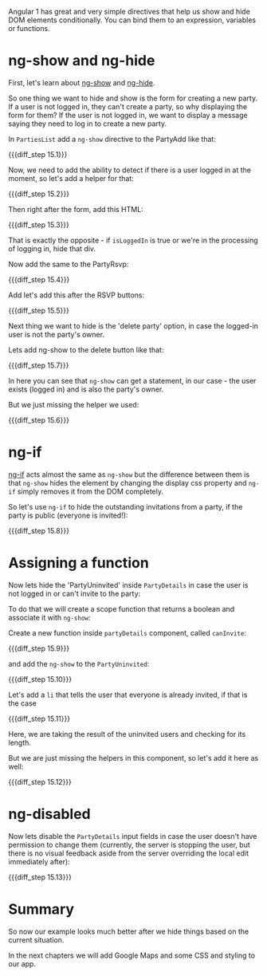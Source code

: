 Angular 1 has great and very simple directives that help us show and hide DOM elements conditionally.
You can bind them to an expression, variables or functions.

# ng-show and ng-hide

First, let's learn about [ng-show](https://docs.angularjs.org/api/ng/directive/ngShow) and [ng-hide](https://docs.angularjs.org/api/ng/directive/ngHide).

So one thing we want to hide and show is the form for creating a new party. If a user is not logged in, they can't create a party, so why displaying the form for them?
If the user is not logged in, we want to display a message saying they need to log in to create a new party.

In `PartiesList` add a `ng-show` directive to the PartyAdd like that:

{{{diff_step 15.1}}}

Now, we need to add the ability to detect if there is a user logged in at the moment, so let's add a helper for that:

{{{diff_step 15.2}}}

Then right after the form, add this HTML:

{{{diff_step 15.3}}}

That is exactly the opposite - if `isLoggedIn` is true or we're in the processing of logging in, hide that div.

Now add the same to the PartyRsvp:

{{{diff_step 15.4}}}

Add let's add this after the RSVP buttons:

{{{diff_step 15.5}}}

Next thing we want to hide is the 'delete party' option, in case the logged-in user is not the party's owner.

Lets add ng-show to the delete button like that:

{{{diff_step 15.7}}}

In here you can see that `ng-show` can get a statement, in our case - the user exists (logged in) and is also the party's owner.

But we just missing the helper we used:

{{{diff_step 15.6}}}

# ng-if

[ng-if](https://docs.angularjs.org/api/ng/directive/ngIf) acts almost the same as `ng-show` but the difference between them
is that `ng-show` hides the element by changing the display css property and `ng-if` simply removes it from the DOM completely.

So let's use `ng-if` to hide the outstanding invitations from a party, if the party is public (everyone is invited!):

{{{diff_step 15.8}}}

# Assigning a function

Now lets hide the 'PartyUninvited' inside `PartyDetails` in case the user is not logged in or can't invite to the party:

To do that we will create a scope function that returns a boolean and associate it with `ng-show`:

Create a new function inside `partyDetails` component, called `canInvite`:

{{{diff_step 15.9}}}

and add the `ng-show` to the `PartyUninvited`:

{{{diff_step 15.10}}}

Let's add a `li` that tells the user that everyone is already invited, if that is the case

{{{diff_step 15.11}}}

Here, we are taking the result of the uninvited users and checking for its length.

But we are just missing the helpers in this component, so let's add it here as well:

{{{diff_step 15.12}}}


# ng-disabled

Now lets disable the `PartyDetails` input fields in case the user doesn't have permission to change them (currently, the server is stopping the user, but there is no visual feedback aside from the server overriding the local edit immediately after):

{{{diff_step 15.13}}}

# Summary

So now our example looks much better after we hide things based on the current situation.

In the next chapters we will add Google Maps and some CSS and styling to our app.
